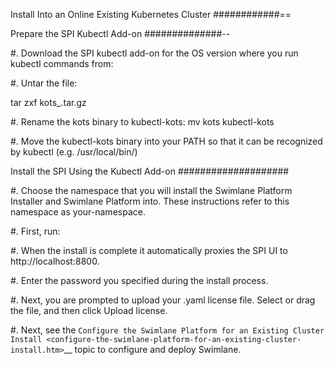 Install Into an Online Existing Kubernetes Cluster
############==

Prepare the SPI Kubectl Add-on
##############--

#. Download the SPI kubectl add-on for the OS version where you run
   kubectl commands from:

#. Untar the file:

   tar zxf kots\_<OS version>.tar.gz

#. Rename the kots binary to kubectl-kots: mv kots kubectl-kots

#. Move the kubectl-kots binary into your PATH so that it can be
   recognized by kubectl (e.g. /usr/local/bin/)

Install the SPI Using the Kubectl Add-on
####################

#. Choose the namespace that you will install the Swimlane Platform
   Installer and Swimlane Platform into. These instructions refer to
   this namespace as your-namespace.

#. First, run:

#. When the install is complete it automatically proxies the SPI UI to
   http://localhost:8800.

#. Enter the password you specified during the install process.

#. Next, you are prompted to upload your .yaml license file. Select or
   drag the file, and then click Upload license.

#. Next, see the `Configure the Swimlane Platform for an Existing
   Cluster
   Install <configure-the-swimlane-platform-for-an-existing-cluster-install.htm>`__
   topic to configure and deploy Swimlane.
